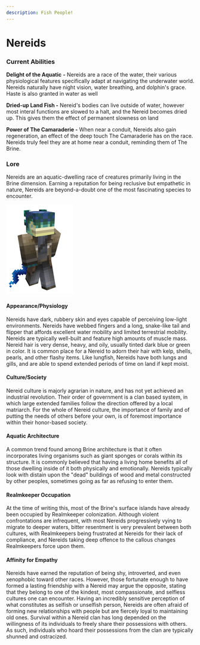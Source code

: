 ```yaml
---
description: Fish People!
---
```


# Nereids

### Current Abilities

**Delight of the Aquatic** **-** Nereids are a race of the water, their various physiological features specifically adapt at navigating the underwater world. Nereids naturally have night vision, water breathing, and dolphin's grace. Haste is also granted in water as well

**Dried-up Land Fish -** Nereid's bodies can live outside of water, however most interal functions are slowed to a halt, and the Nereid becomes dried up. This gives them the effect of permanent slowness on land

**Power of The Camaraderie -** When near a conduit, Nereids also gain regeneration, an effect of the deep touch The Camaraderie has on the race. Nereids truly feel they are at home near a conduit, reminding them of The Brine.

### Lore

Nereids are an aquatic-dwelling race of creatures primarily living in the Brine dimension. Earning a reputation for being reclusive but empathetic in nature, Nereids are beyond-a-doubt one of the most fascinating species to encounter.

![Nereids](../../.gitbook/assets/fishy.png)

#### Appearance/Physiology

Nereids have dark, rubbery skin and eyes capable of perceiving low-light environments. Nereids have webbed fingers and a long, snake-like tail and flipper that affords excellent water mobility and limited terrestrial mobility. Nereids are typically well-built and feature high amounts of muscle mass. Nereid hair is very dense, heavy, and oily, usually tinted dark blue or green in color. It is common place for a Nereid to adorn their hair with kelp, shells, pearls, and other flashy items. Like lungfish, Nereids have both lungs and gills, and are able to spend extended periods of time on land if kept moist.

#### Culture/Society

Nereid culture is majorly agrarian in nature, and has not yet achieved an industrial revolution. Their order of government is a clan based system, in which large extended families follow the direction offered by a local matriarch. For the whole of Nereid culture, the importance of family and of putting the needs of others before your own, is of foremost importance within their honor-based society.

#### Aquatic Architecture

A common trend found among Brine architecture is that it often incorporates living organisms such as giant sponges or corals within its structure. It is commonly believed that having a living home benefits all of those dwelling inside of it both physically and emotionally. Nereids typically look with distain upon the "dead" buildings of wood and metal constructed by other peoples, sometimes going as far as refusing to enter them.

#### Realmkeeper Occupation

At the time of writing this, most of the Brine's surface islands have already been occupied by Realmkeeper colonization. Although violent confrontations are infrequent, with most Nereids progressively vying to migrate to deeper waters, bitter resentment is very prevalent between both cultures, with Realmkeepers being frustrated at Nereids for their lack of compliance, and Nereids taking deep offence to the callous changes Realmkeepers force upon them.

#### Affinity for Empathy

Nereids have earned the reputation of being shy, introverted, and even xenophobic toward other races. However, those fortunate enough to have formed a lasting friendship with a Nereid may argue the opposite, stating that they belong to one of the kindest, most compassionate, and selfless cultures one can encounter. Having an incredibly sensitive perception of what constitutes as selfish or unselfish person, Nereids are often afraid of forming new relationships with people but are fiercely loyal to maintaining old ones. Survival within a Nereid clan has long depended on the willingness of its individuals to freely share their possessions with others. As such, individuals who hoard their possessions from the clan are typically shunned and ostracized.
